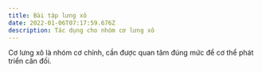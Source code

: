 ```yaml
---
title: Bài tập lưng xô
date: 2022-01-06T07:17:59.676Z
description: Tác dụng cho nhóm cơ lưng xô
---
```

Cơ lưng xô là nhóm cơ chính, cần được quan tâm đúng mức để cơ thể phát triển cân đối.